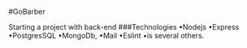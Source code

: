 #GoBarber

Starting a project with back-end 
###Technologies
•Nodejs
•Express
•PostgresSQL
•MongoDb, 
•Mail 
•Eslint 
•is several others.
